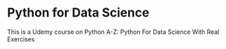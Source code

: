 # Python for Data Science
This is a Udemy course on Python A-Z: Python For Data Science With Real Exercises
